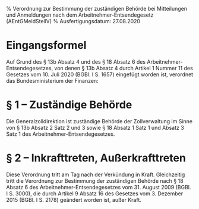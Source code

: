 % Verordnung zur Bestimmung der zuständigen Behörde bei Mitteilungen und Anmeldungen nach dem Arbeitnehmer-Entsendegesetz  (AEntGMeldStellV)
% Ausfertigungsdatum: 27.08.2020
 
# Eingangsformel

Auf Grund des § 13b Absatz 4 und des § 18 Absatz 6 des Arbeitnehmer-Entsendegesetzes, von denen § 13b Absatz 4 durch Artikel 1 Nummer 11 des Gesetzes vom 10. Juli 2020 (BGBl. I S. 1657) eingefügt worden ist, verordnet das Bundesministerium der Finanzen:

# § 1 – Zuständige Behörde

Die Generalzolldirektion ist zuständige Behörde der Zollverwaltung im Sinne von § 13b Absatz 2 Satz 2 und 3 sowie § 18 Absatz 1 Satz 1 und Absatz 3 Satz 1 des Arbeitnehmer-Entsendegesetzes.

# § 2 – Inkrafttreten, Außerkrafttreten

Diese Verordnung tritt am Tag nach der Verkündung in Kraft. Gleichzeitig tritt die Verordnung zur Bestimmung der zuständigen Behörde nach § 18 Absatz 6 des Arbeitnehmer-Entsendegesetzes vom 31. August 2009 (BGBl. I S. 3000), die durch Artikel 9 Absatz 16 des Gesetzes vom 3. Dezember 2015 (BGBl. I S. 2178) geändert worden ist, außer Kraft.
